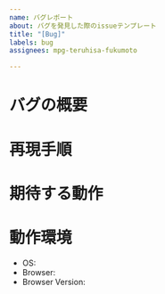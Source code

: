 ```yaml
---
name: バグレポート
about: バグを発見した際のissueテンプレート
title: "[Bug]"
labels: bug
assignees: mpg-teruhisa-fukumoto

---
```


<!-- 以下の項目をできるだけ入力して頂けると助かります。 -->

# バグの概要


# 再現手順


# 期待する動作


# 動作環境

 - OS: 
 - Browser: 
 - Browser Version:
